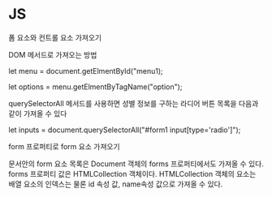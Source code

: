 # JS

폼 요소와 컨트롤 요소 가져오기

DOM 메서드로 가져오는 방법

let menu = document.getElmentById("menu1);

let options = menu.getElmentByTagName("option");

querySelectorAll 메서드를 사용하면 성별 정보를 구하는 라디어 버튼 목록을 다음과 같이 가져올 수 있다

let inputs = document.querySelectorAll("#form1 input[type='radio']");

form 프로퍼티로 form 요소 가져오기

문서안의 form 요소 목록은 Document 객체의 forms 프로퍼티에서도 가져올 수 있다.
forms 프로퍼티 값은 HTMLCollection 객체이다. HTMLCollection 객체의 요소는 배열 요소의 인덱스는 물론 id 속성 값,
name속성 값으로 가져올 수 있다.
